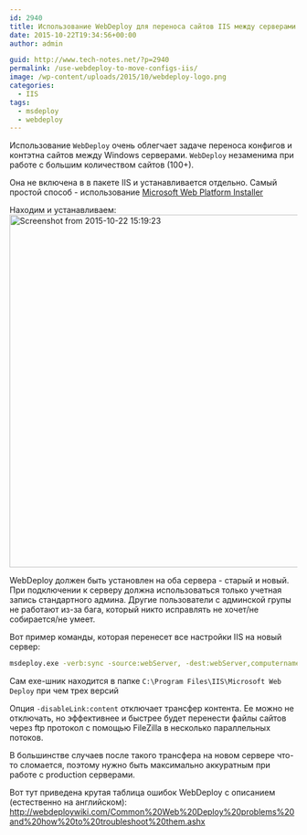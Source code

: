 ```yaml
---
id: 2940
title: Использование WebDeploy для переноса сайтов IIS между серверами
date: 2015-10-22T19:34:56+00:00
author: admin

guid: http://www.tech-notes.net/?p=2940
permalink: /use-webdeploy-to-move-configs-iis/
image: /wp-content/uploads/2015/10/webdeploy-logo.png
categories:
  - IIS
tags:
  - msdeploy
  - webdeploy
---
```

Использование `WebDeploy` очень облегчает задаче переноса конфигов и контэтна сайтов между Windows серверами. `WebDeploy` незаменима при работе с большим количеством сайтов (100+).

Она не включена в в пакете IIS и устанавливается отдельно. Самый простой способ - использование <a href="http://www.microsoft.com/web/downloads/platform.aspx" target="_blank">Microsoft Web Platform Installer</a>

Находим и устанавливаем:  
[<img src="/wp-content/uploads/2015/10/Screenshot-from-2015-10-22-151923.png" alt="Screenshot from 2015-10-22 15:19:23" width="908" height="617" class="aligncenter size-full wp-image-2941" srcset="/wp-content/uploads/2015/10/Screenshot-from-2015-10-22-151923.png 908w, /wp-content/uploads/2015/10/Screenshot-from-2015-10-22-151923-170x116.png 170w, /wp-content/uploads/2015/10/Screenshot-from-2015-10-22-151923-300x204.png 300w" sizes="(max-width: 908px) 100vw, 908px" />](/wp-content/uploads/2015/10/Screenshot-from-2015-10-22-151923.png)

WebDeploy должен быть установлен на оба сервера - старый и новый. При подключении к серверу должна использоваться только учетная запись стандартного админа. Другие пользователи с админской групы не работают из-за бага, который никто исправлять не хочет/не собирается/не умеет.

Вот пример команды, которая перенесет все настройки IIS на новый сервер:

```bash
msdeploy.exe -verb:sync -source:webServer, -dest:webServer,computername=**IP_адрес**,userName=**Administrator**,password=**пароль** -enableLink:apppoolextension -disableLink:content
```

Сам exe-шник находится в папке `C:\Program Files\IIS\Microsoft Web Deploy` при чем трех версий

Опция `-disableLink:content` отключает трансфер контента. Ее можно не отключать, но эффективнее и быстрее будет перенести файлы сайтов через ftp протокол с помощью FileZilla в несколько параллельных потоков.

В большинстве случаев после такого трансфера на новом сервере что-то сломается, поэтому нужно быть максимально аккуратным при работе с production серверами.

Вот тут приведена крутая таблица ошибок WebDeploy с описанием (естественно на английском):  
<a href="http://webdeploywiki.com/Common%20Web%20Deploy%20problems%20and%20how%20to%20troubleshoot%20them.ashx" target="_blank">http://webdeploywiki.com/Common%20Web%20Deploy%20problems%20and%20how%20to%20troubleshoot%20them.ashx</a>
